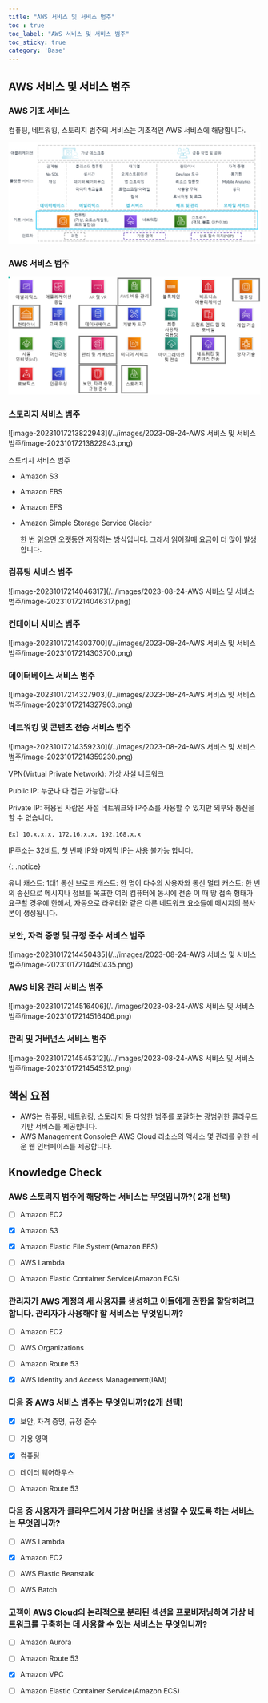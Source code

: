 ```yaml
---
title: "AWS 서비스 및 서비스 범주"
toc : true
toc_label: "AWS 서비스 및 서비스 범주"
toc_sticky: true
category: 'Base'
---
```


## AWS 서비스 및 서비스 범주

### AWS 기초 서비스

컴퓨팅, 네트워킹, 스토리지 범주의 서비스는 기초적인 AWS 서비스에 해당합니다.

![image-20231017213225247](/../images/2023-08-24-AWS/image-20231017213225247-1697546253121.png)

### AWS 서비스 범주

![image-20231017213325844](/../images/2023-08-24-AWS/image-20231017213325844-1697546242105.png)

### 스토리지 서비스 범주

![image-20231017213822943](/../images/2023-08-24-AWS 서비스 및 서비스 범주/image-20231017213822943.png)

스토리지 서비스 범주

- Amazon S3

- Amazon EBS

- Amazon EFS

- Amazon Simple Storage Service Glacier

  한 번 읽으면 오랫동안 저장하는 방식입니다. 그래서 읽어갈때 요금이 더 많이 발생합니다.

### 컴퓨팅 서비스 범주

![image-20231017214046317](/../images/2023-08-24-AWS 서비스 및 서비스 범주/image-20231017214046317.png)

### 컨테이너 서비스 범주

![image-20231017214303700](/../images/2023-08-24-AWS 서비스 및 서비스 범주/image-20231017214303700.png)

### 데이터베이스 서비스 범주

![image-20231017214327903](/../images/2023-08-24-AWS 서비스 및 서비스 범주/image-20231017214327903.png)

### 네트워킹 및 콘텐츠 전송 서비스 범주

![image-20231017214359230](/../images/2023-08-24-AWS 서비스 및 서비스 범주/image-20231017214359230.png)

VPN(Virtual Private Network): 가상 사설 네트워크

Public IP: 누군나 다 접근 가능합니다.

Private IP: 허용된 사람은 사설 네트워크와 IP주소를 사용할 수 있지만 외부와 통신을 할 수 없습니다.

`Ex) 10.x.x.x, 172.16.x.x, 192.168.x.x`

IP주소는 32비트, 첫 번째 IP와 마지막 IP는 사용 불가능 합니다.

{: .notice}

유니 캐스트: 1대1 통신
브로드 캐스트: 한 명이 다수의 사용자와 통신
멀티 캐스트: 한 번의 송신으로 메시지나 정보를 목표한 여러 컴퓨터에 동시에 전송
이 때 망 접속 형태가 요구할 경우에 한해서, 자동으로 라우터와 같은 다른 네트워크 요소들에 메시지의 복사본이 생성됩니다.





### 보안, 자격 증명 및 규정 준수 서비스 범주

![image-20231017214450435](/../images/2023-08-24-AWS 서비스 및 서비스 범주/image-20231017214450435.png)

### AWS 비용 관리 서비스 범주

![image-20231017214516406](/../images/2023-08-24-AWS 서비스 및 서비스 범주/image-20231017214516406.png)

### 관리 및 거버넌스 서비스 범주

![image-20231017214545312](/../images/2023-08-24-AWS 서비스 및 서비스 범주/image-20231017214545312.png)

## 핵심 요점

- AWS는 컴퓨팅, 네트워킹, 스토리지 등 다양한 범주를 포괄하는 광범위한 클라우드 기반 서비스를 제공합니다.
- AWS Management Console은 AWS Cloud 리소스의 액세스 몇 관리를 위한 쉬운 웹 인터페이스를 제공합니다.

## Knowledge Check

### AWS 스토리지 범주에 해당하는 서비스는 무엇입니까?( 2개 선택)

- [ ]  Amazon EC2

- [x] Amazon S3

- [x] Amazon Elastic File System(Amazon EFS)

- [ ] AWS Lambda

- [ ] Amazon Elastic Container Service(Amazon ECS)

### 관리자가 AWS 계정의 새 사용자를 생성하고 이들에게 권한을 할당하려고 합니다. 관리자가 사용해야 할 서비스는 무엇입니까?

- [ ] Amazon EC2

- [ ] AWS Organizations

- [ ] Amazon Route 53

- [x] AWS Identity and Access Management(IAM)

### 다음 중 AWS 서비스 범주는 무엇입니까?(2개 선택)

- [x]  보안, 자격 증명, 규정 준수

- [ ] 가용 영역

- [x] 컴퓨팅

- [ ] 데이터 웨어하우스

- [ ] Amazon Route 53

### 다음 중 사용자가 클라우드에서 가상 머신을 생성할 수 있도록 하는 서비스는 무엇입니까?

- [ ] AWS Lambda

- [x] Amazon EC2

- [ ] AWS Elastic Beanstalk

- [ ] AWS Batch

### 고객이 AWS Cloud의 논리적으로 분리된 섹션을 프로비저닝하여 가상 네트워크를 구축하는 데 사용할 수 있는 서비스는 무엇입니까?

- [ ] Amazon Aurora

- [ ] Amazon Route 53

- [x] Amazon VPC

- [ ] Amazon Elastic Container Service(Amazon ECS)